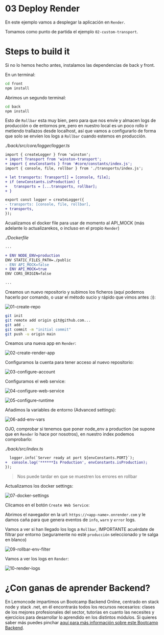 # 03 Deploy Render

En este ejemplo vamos a desplegar la aplicación en `Render`.

Tomamos como punto de partida el ejemplo `02-custom-transport`.

# Steps to build it

Si no lo hemos hecho antes, instalamos las dependencias de back y front.

En un terminal:

```bash
cd front
npm install

```

Abrimos un segundo terminal:

```bash
cd back
npm install

```

Esto de `Rollbar` esta muy bien, pero para que nos envíe y almacen logs de producción o de entornos pre, pero en nuestro local es un poco rollo ir metiendo trallazos desde localhost, así que vamos a configurarlo de forma que solo se envíen los logs a `Rollbar` cuando estemos en producción.

_./back/src/core/logger/logger.ts_

```diff
import { createLogger } from 'winston';
+ import Transport from 'winston-transport';
+ import { envConstants } from '#core/constants/index.js';
import { console, file, rollbar } from './transports/index.js';

+ let transports: Transport[] = [console, file];
+ if (envConstants.isProduction) {
+   transports = [...transports, rollbar];
+ }

export const logger = createLogger({
- transports: [console, file, rollbar],
+ transports,
});

```

Acualizamos el docker file para usar de momento al API_MOCK (más adelante lo actualizarekos, o incluso en el propio `Render`)

_./Dockerfile_

```diff
...

+ ENV NODE_ENV=production
ENV STATIC_FILES_PATH=./public
- ENV API_MOCK=false
+ ENV API_MOCK=true
ENV CORS_ORIGIN=false

...
```

Creamos un nuevo repositorio y subimos los ficheros (aquí podemos hacerlo por comando, o usar el método sucio y rápido que vimos antes :)):

![01-create-repo](./readme-resources/01-create-repo.png)

```bash
git init
git remote add origin git@github.com...
git add .
git commit -m "initial commit"
git push -u origin main

```

Creamos una nueva app en `Render`:

![02-create-render-app](./readme-resources/02-create-render-app.png)

Configuramos la cuenta para tener acceso al nuevo repositorio:

![03-configure-account](./readme-resources/03-configure-account.png)

Configuramos el web service:

![04-configure-web-service](./readme-resources/04-configure-web-service.png)

![05-configure-runtime](./readme-resources/05-configure-runtime.png)

Añadimos la variables de entorno (Advanced settings):

![06-add-env-vars](./readme-resources/06-add-env-vars.png)

OJO, comprobar si tenemos que poner node_env a production (se supone que en `Render` lo hace por nosotros), en nuestro index podemos comprobarlo:

_./back/src/index.ts_

```diff
  logger.info(`Server ready at port ${envConstants.PORT}`);
+  console.log('******Is Production', envConstants.isProduction);
});
```

> Nos puede tardar en que se muestren los errores en rollbar

Actualizamos los docker settings:

![07-docker-settings](./readme-resources/07-docker-settings.png)

Clicamos en el botón `Create Web Service`:

Abrimos el navegador en la url: `https://<app-name>.onrender.com` y le damos caña para que genera eventos de `info`, `warn` y `error` logs.

Vamos a ver si han llegado los logs a `Rollbar`, IMPORTANTE acuérdate de filtrar por entorno (seguramente no esté `producción` seleccionado y te salga en blanco)

![09-rollbar-env-filter](./readme-resources/09-rollbar-env-filter.png)

Vamos a ver los logs en `Render`:

![10-render-logs](./readme-resources/10-render-logs.png)

# ¿Con ganas de aprender Backend?

En Lemoncode impartimos un Bootcamp Backend Online, centrado en stack node y stack .net, en él encontrarás todos los recursos necesarios: clases de los mejores profesionales del sector, tutorías en cuanto las necesites y ejercicios para desarrollar lo aprendido en los distintos módulos. Si quieres saber más puedes pinchar [aquí para más información sobre este Bootcamp Backend](https://lemoncode.net/bootcamp-backend#bootcamp-backend/banner).
